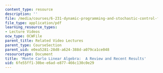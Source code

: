 ```yaml
---
content_type: resource
description: ''
file: /media/courses/6-231-dynamic-programming-and-stochastic-control-fall-2015/6fe55ff130bee6ade877466c130c0e29_MIT6_231F15_lec07_short.pdf
file_type: application/pdf
learning_resource_types:
- Lecture Videos
ocw_type: OCWFile
parent_title: Related Video Lectures
parent_type: CourseSection
parent_uid: e0ea5281-28d8-a624-388d-a079ca1ce048
resourcetype: Document
title: 'Monte Carlo Linear Algebra:  A Review and Recent Results'
uid: 6fe55ff1-30be-e6ad-e877-466c130c0e29
---
```

